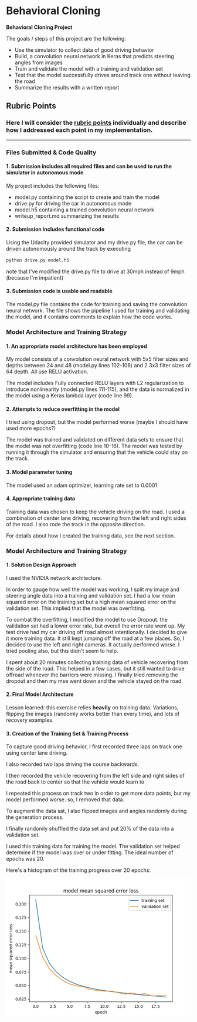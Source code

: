 # **Behavioral Cloning** 

**Behavioral Cloning Project**

The goals / steps of this project are the following:
* Use the simulator to collect data of good driving behavior
* Build, a convolution neural network in Keras that predicts steering angles from images
* Train and validate the model with a training and validation set
* Test that the model successfully drives around track one without leaving the road
* Summarize the results with a written report


[//]: # (Image References)

[image1]: ./examples/histogram.png "Model Visualization"

## Rubric Points
### Here I will consider the [rubric points](https://review.udacity.com/#!/rubrics/432/view) individually and describe how I addressed each point in my implementation.  

---
### Files Submitted & Code Quality

#### 1. Submission includes all required files and can be used to run the simulator in autonomous mode

My project includes the following files:
* model.py containing the script to create and train the model
* drive.py for driving the car in autonomous mode
* model.h5 containing a trained convolution neural network 
* writeup_report.md summarizing the results

#### 2. Submission includes functional code
Using the Udacity provided simulator and my drive.py file, the car can be driven autonomously around the track by executing 
```sh
python drive.py model.h5
```
note that I've modified the drive.py file to drive at 30mph instead of 9mph (because I'm impatient)

#### 3. Submission code is usable and readable

The model.py file contains the code for training and saving the convolution neural network. The file shows the pipeline I used for training and validating the model, and it contains comments to explain how the code works.

### Model Architecture and Training Strategy

#### 1. An appropriate model architecture has been employed

My model consists of a convolution neural network with 5x5 filter sizes and depths between 24 and 48 (model.py lines 102-106) and 2 3x3 filter sizes of 64 depth.  All use RELU activation.

The model includes Fully connected RELU layers with L2 regularization to introduce nonlinearity (model.py lines 111-115), and the data is normalized in the model using a Keras lambda layer (code line 99). 

#### 2. Attempts to reduce overfitting in the model

I tried using dropout, but the model performed worse (maybe I should have used more epochs?)

The model was trained and validated on different data sets to ensure that the model was not overfitting (code line 10-16). The model was tested by running it through the simulator and ensuring that the vehicle could stay on the track.

#### 3. Model parameter tuning

The model used an adam optimizer, learning rate set to 0.0001

#### 4. Appropriate training data

Training data was chosen to keep the vehicle driving on the road. I used a combination of center lane driving, recovering from the left and right sides of the road. I also rode the track in the opposite direction.

For details about how I created the training data, see the next section. 

### Model Architecture and Training Strategy

#### 1. Solution Design Approach

I used the NVIDIA network architecture.

In order to gauge how well the model was working, I split my image and steering angle data into a training and validation set. I had a low mean squared error on the training set but a high mean squared error on the validation set. This implied that the model was overfitting. 

To combat the overfitting, I modified the model to use Dropout. the validation set had a lower error rate, but overall the error rate went up. My test drive had my car driving off road almost intentionally.  I decided to give it more training data.  It still kept jumping off the road at a few places. So, I decided to use the left and right cameras. It actually performed worse.  I tried pooling also, but this didn't seem to help.

I spent about 20 minutes collecting training data of vehicle recovering from the side of the road. This helped in a few cases, but it still wanted to drive offroad whenever the barriers were missing. I finally tried removing the dropout and then my mse went down and the vehicle stayed on the road.

#### 2. Final Model Architecture

Lesson learned: this exercise relies **heavily** on training data. Variations, flipping the images (randomly works better than every time), and lots of recovery examples.


#### 3. Creation of the Training Set & Training Process

To capture good driving behavior, I first recorded three laps on track one using center lane driving. 

I also recorded two laps driving the course backwards.

I then recorded the vehicle recovering from the left side and right sides of the road back to center so that the vehicle would learn to 

I repeated this process on track two in order to get more data points, but my model performed worse.  so, I removed that data.

To augment the data sat, I also flipped images and angles randomly during the generation process.

I finally randomly shuffled the data set and put 20% of the data into a validation set. 

I used this training data for training the model. The validation set helped determine if the model was over or under fitting. The ideal number of epochs was 20.

Here's a histogram of the training progress over 20 epochs:

![alt text][image1]
